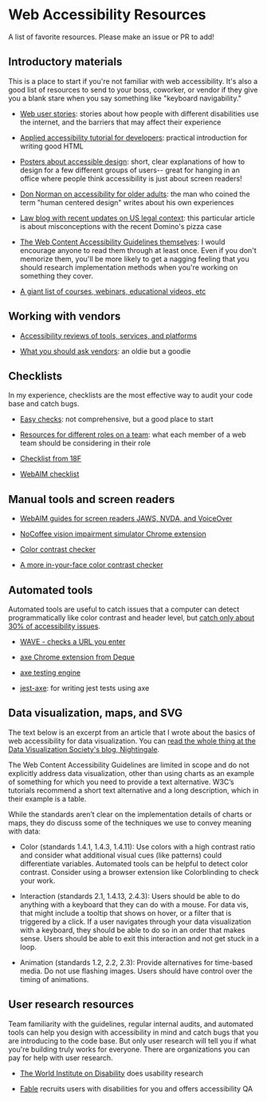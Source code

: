 # Web Accessibility Resources
A list of favorite resources.  Please make an issue or PR to add!

## Introductory materials

This is a place to start if you're not familiar with web accessibility.  It's also a good list of resources to send to your boss, coworker, or vendor if they give you a blank stare when you say something like "keyboard navigability."

  - [Web user stories](https://www.w3.org/WAI/people-use-web/user-stories/): stories about how people with different disabilities use the internet, and the barriers that may affect their experience

  - [Applied accessibility tutorial for developers](https://www.freecodecamp.org/learn/responsive-web-design/applied-accessibility/): practical introduction for writing good HTML

  - [Posters about accessible design](https://ukhomeoffice.github.io/accessibility-posters/posters/accessibility-posters.pdf): short, clear explanations of how to design for a few different groups of users-- great for hanging in an office where people think accessibility is just about screen readers!

  - [Don Norman on accessibility for older adults](https://www.fastcompany.com/90338379/i-wrote-the-book-on-user-friendly-design-what-i-see-today-horrifies-me): the man who coined the term "human centered design" writes about his own experiences

  - [Law blog with recent updates on US legal context](https://www.lflegal.com/2019/10/dominos-comments/): this particular article is about misconceptions with the recent Domino's pizza case

  - [The Web Content Accessibility Guidelines themselves](https://www.w3.org/TR/WCAG21/): I would encourage anyone to read them through at least once.  Even if you don't memorize them, you'll be more likely to get a nagging feeling that you should research implementation methods when you're working on something they cover.
  
  - [A giant list of courses, webinars, educational videos, etc](https://github.com/mgifford/a11y-courses)

## Working with vendors

  - [Accessibility reviews of tools, services, and platforms](https://a11y.reviews/)

  - [What you should ask vendors](http://teachingcommons.cdl.edu/access/procurement_process/demonstration.shtml): an oldie but a goodie

## Checklists

In my experience, checklists are the most effective way to audit your code base and catch bugs.

  - [Easy checks](https://www.w3.org/WAI/test-evaluate/preliminary/): not comprehensive, but a good place to start

  - [Resources for different roles on a team](https://accessibility.digital.gov/): what each member of a web team should be considering in their role

  - [Checklist from 18F](https://accessibility.18f.gov/checklist/)

  - [WebAIM checklist](https://webaim.org/standards/wcag/checklist)

## Manual tools and screen readers

  - [WebAIM guides for screen readers JAWS, NVDA, and VoiceOver](https://webaim.org/articles/#evaluation)

  - [NoCoffee vision impairment simulator Chrome extension](https://medium.com/@chrisquinnr/nocoffee-the-vision-impairment-simulator-you-should-be-using-f81992c1effc)

  - [Color contrast checker](https://webaim.org/resources/contrastchecker/?fcolor=FFFFFF&bcolor=FDD835)

  - [A more in-your-face color contrast checker](https://colorable.jxnblk.com/450100/176dab)

## Automated tools

Automated tools are useful to catch issues that a computer can detect programmatically like color contrast and header level, but [catch only about 30% of accessibility issues](https://accessibility.blog.gov.uk/2017/02/24/what-we-found-when-we-tested-tools-on-the-worlds-least-accessible-webpage/).

  - [WAVE - checks a URL you enter](https://wave.webaim.org/)

  - [axe Chrome extension from Deque](https://www.deque.com/axe/)

  - [axe testing engine](https://github.com/dequelabs/axe-core)

  - [jest-axe](https://github.com/nickcolley/jest-axe): for writing jest tests using axe

## Data visualization, maps, and SVG

The text below is an excerpt from an article that I wrote about the basics of web accessibility for data visualization.  You can [read the whole thing at the Data Visualization Society's blog, Nightingale](https://medium.com/nightingale/data-visualization-accessibility-where-are-we-now-and-whats-next-b2c9eeac4e8b).

The Web Content Accessibility Guidelines are limited in scope and do not explicitly address data visualization, other than using charts as an example of something for which you need to provide a text alternative. W3C’s tutorials recommend a short text alternative and a long description, which in their example is a table.

While the standards aren’t clear on the implementation details of charts or maps, they do discuss some of the techniques we use to convey meaning with data:

  - Color (standards 1.4.1, 1.4.3, 1.4.11): Use colors with a high contrast ratio and consider what additional visual cues (like patterns) could differentiate variables. Automated tools can be helpful to detect color contrast. Consider using a browser extension like Colorblinding to check your work.
  
  - Interaction (standards 2.1, 1.4.13, 2.4.3): Users should be able to do anything with a keyboard that they can do with a mouse. For data vis, that might include a tooltip that shows on hover, or a filter that is triggered by a click. If a user navigates through your data visualization with a keyboard, they should be able to do so in an order that makes sense. Users should be able to exit this interaction and not get stuck in a loop.
  
  - Animation (standards 1.2, 2.2, 2.3): Provide alternatives for time-based media. Do not use flashing images. Users should have control over the timing of animations.

## User research resources

Team familiarity with the guidelines, regular internal audits, and automated tools can help you design with accessibility in mind and catch bugs that you are introducing to the code base.  But only user research will tell you if what you're building truly works for everyone.  There are organizations you can pay for help with user research.

  - [The World Institute on Disability](https://wid.org/) does usability research

  - [Fable](https://www.makeitfable.com/) recruits users with disabilities for you and offers accessibility QA
